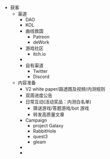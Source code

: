 - 获客
	- 渠道
		- DAO
		- KOL
		- 曲线救国
			- Patreon
			- deWork
		- 游戏社区
			- itch.io
		-
		- 自有渠道
			- Twitter
			- Discord
	- 内容准备
		- V2 white paper/路透图及视频/内测规则
		- 双周进度公告
		- 日常互动(活动奖品：内测白名单)
			- 猜谜游戏/答题游戏/bot 游戏
			- 转发高质量文章
		- Campaign
			- project Galaxy
			- RabbitHole
			- quest3
			- gleam
		-
		-